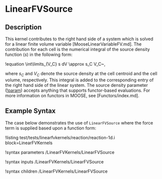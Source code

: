 # LinearFVSource

## Description

This kernel contributes to the right hand side of a system which is solved for a
linear finite volume variable [MooseLinearVariableFV.md]. The contribution for each cell
is the numerical integral of the source density function ($s$) in the following form:

!equation
\int\limits_{V_C} s dV \approx s_C V_C~,

where $s_C$ and $V_C$ denote the source density at the cell centroid and the cell volume, respectively.
This integral is added to the corresponding entry of the right hand side of the linear system.
The source density parameter ([!param](/LinearFVKernels/LinearFVSource/source_density))
accepts anything that supports functor-based evaluations. For more information on functors in
MOOSE, see [Functors/index.md].

## Example Syntax

The case below demonstrates the use of `LinearFVSource` where the force term is
supplied based upon a function form:

!listing test/tests/linearfvkernels/reaction/reaction-1d.i block=LinearFVKernels

!syntax parameters /LinearFVKernels/LinearFVSource

!syntax inputs /LinearFVKernels/LinearFVSource

!syntax children /LinearFVKernels/LinearFVSource
